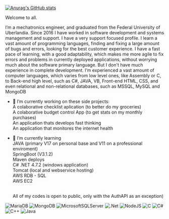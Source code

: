 [![Anurag's GitHub stats](https://github-readme-stats.vercel.app/api?username=MatheusGCruz&show_icons=true&theme=transparent)](https://github.com/anuraghazra/github-readme-stats)

Welcome to all.

I’m a mechatronics engineer, and graduated from the Federal University of Uberlandia.
Since 2016 I have worked in software development and systems management and support.
I have a very support focused profile. I learn a vast amount of programming languages, finding and fixing a large amount of bugs and errors, looking for the best customer experience.
I have a fast pace of learning, with a good adaptability, which makes me more agile to fix errors and problems in currently deployed applications, without worrying much about the software primary language. But I don't have much experience in complete development.
I’m experienced a vast amount of computer languages, which varies from low level ones, like Assembly or C, to Back-end high level, such as C#, JAVA, VB, Front-end HTML, CSS, and even relational and non-relational databases, such as MSSQL, MySQL and MongoDB

- 🔭 I’m currently working on these side projects:
  <br>	A colaborative checklist aplication (to better do my groceries)
  <br>	A colaborative budget control App (to get stats on my monthly purchases)
  <br>	An application thats develops fast thinking
  <br>	An application that monitores the internet health
  	
  
- 🌱 I’m currently learning
     <br>	 JAVA (primary V17 on personal base and V11 on a professional enviroment)
      <br>	SpringBoot (V3.1.2)
      <br>	Maven deploys
      <br>	C# .NET 4.7.2 (windows application)
      <br>	Tomcat (local and webservice hosting)
      <br>	AWS RDB - SQL
      <br>	AWS EC2

    <br>	All of my codes is open to public, only with the AuthAPI as an exception)

![MariaDB](https://img.shields.io/badge/MariaDB-003545?style=for-the-badge&logo=mariadb&logoColor=white)
![MongoDB](https://img.shields.io/badge/MongoDB-%234ea94b.svg?style=for-the-badge&logo=mongodb&logoColor=white)
![MicrosoftSQLServer](https://img.shields.io/badge/Microsoft%20SQL%20Server-CC2927?style=for-the-badge&logo=microsoft%20sql%20server&logoColor=white)
	![.Net](https://img.shields.io/badge/.NET-5C2D91?style=for-the-badge&logo=.net&logoColor=white)
  	![NodeJS](https://img.shields.io/badge/node.js-6DA55F?style=for-the-badge&logo=node.js&logoColor=white)
   ![C](https://img.shields.io/badge/c-%2300599C.svg?style=for-the-badge&logo=c&logoColor=white)
   ![C#](https://img.shields.io/badge/c%23-%23239120.svg?style=for-the-badge&logo=c-sharp&logoColor=white)
   ![C++](https://img.shields.io/badge/c++-%2300599C.svg?style=for-the-badge&logo=c%2B%2B&logoColor=white)
   ![Java](https://img.shields.io/badge/java-%23ED8B00.svg?style=for-the-badge&logo=openjdk&logoColor=white)

<!--
**MatheusGCruz/MatheusGCruz** is a ✨ _special_ ✨ repository because its `README.md` (this file) appears on your GitHub profile.

Here are some ideas to get you started:


- 👯 I’m looking to collaborate on ...
- 🤔 I’m looking for help with ...
- 💬 Ask me about ...
- 📫 How to reach me: ...
- 😄 Pronouns: ...
- ⚡ Fun fact: ...
-->
